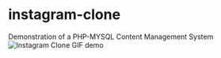 # instagram-clone
Demonstration of a PHP-MYSQL Content Management System
![Instagram Clone GIF demo](https://github.com/nasseh02/instagram-clone/blob/main/assets/instagramclonegif.gif)
